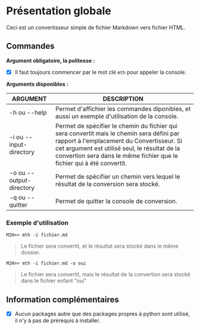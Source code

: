 
# Présentation globale

Ceci est un convertisseur simple de fichier Markdown vers fichier HTML.

## Commandes

**Argument obligatoire, la politesse :**

 - [x] Il faut toujours commencer par le mot clé `mth` pour appeler la console.

**Arguments disponibles :**

| ARGUMENT | DESCRIPTION |
|--|--|
| -h ou --help | Permet d'affichier les commandes diponibles, et aussi un exemple d'utilisation de la console. |
| -i ou --input-directory | Permet de spécifier le chemin du fichier qui sera convertit mais le chemin sera défini par rapport à l'emplacement du Convertisseur. Si cet argument est utilisé seul, le résultat de la convertion sera dans le même fichier que le fichier qui à été convertit. |
| -o ou --output-directory | Permet de spécifier un chemin vers lequel le résultat de la conversion sera stocké. |
| -q ou --quitter | Permet de quitter la console de conversion. |

### Exemple d'utilisation

    M2H>> mth -i fichier.md

> Le fichier sera convertit, et le résultat sera stocké dans le même dossier.

    M2H>> mth -i fichier.md -o oui

> Le fichier sera convertit, mais le résultat de la convertion sera stocké dans le fichier enfant "oui"

## Information complémentaires 

 - [x] Aucun packages autre que des packages propres à python sont utilisé, il n'y à pas de prérequis à installer.

<!--stackedit_data:
eyJoaXN0b3J5IjpbLTIwMjYyNjE2OTddfQ==
-->